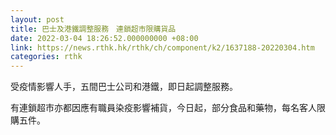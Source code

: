 ```yaml
---
layout: post
title: 巴士及港鐵調整服務　連鎖超市限購貨品
date: 2022-03-04 18:26:52.000000000 +08:00
link: https://news.rthk.hk/rthk/ch/component/k2/1637188-20220304.htm
categories: rthk
---
```


受疫情影響人手，五間巴士公司和港鐵，即日起調整服務。

有連鎖超市亦都因應有職員染疫影響補貨，今日起，部分食品和藥物，每名客人限購五件。

